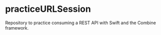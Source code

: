 # practiceURLSession
Repository to practice consuming a REST API with Swift and the Combine framework.
